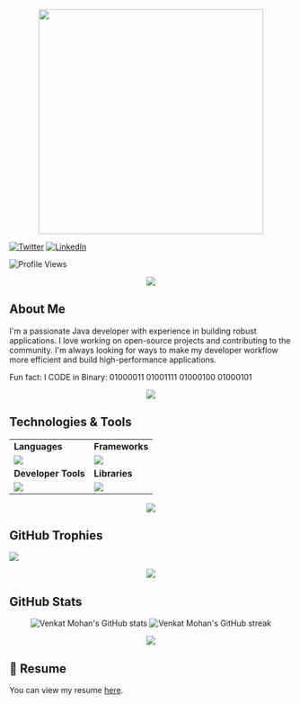 <div style="text-align: center;"> 
  <img width="400" src="https://readme-typing-svg.herokuapp.com?font=JetBrains+Mono&weight=600&size=30&duration=3000&color=2AF7B4&width=535&lines=Hi%2C+I'm+Venkat+Mohan%F0%9F%91%8B;Welcome+to+my+GitHub+profile!"/>
</div>

[![Twitter](https://skillicons.dev/icons?i=twitter)](https://x.com/_mohan_pv)
[![LinkedIn](https://skillicons.dev/icons?i=linkedin)](https://www.linkedin.com/in/mohan-pv)

![Profile Views](https://komarev.com/ghpvc/?username=venkatmohanp)

<p align="center"><img src='https://capsule-render.vercel.app/api?type=rect&color=gradient&height=2.5'/></p>

## About Me

I'm a passionate Java developer with experience in building robust applications. I love working on open-source projects and contributing to the community. I'm always looking for ways to make my developer workflow more efficient and build high-performance applications.

<p>Fun fact: I CODE in Binary: 01000011 01001111 01000100 01000101 </p>

<p align="center"><img src='https://capsule-render.vercel.app/api?type=rect&color=gradient&height=2.5'/></p>

## Technologies & Tools

<table>
<tr>
	<td><strong>Languages</strong></td>
	<td><strong>Frameworks</strong></td>
</tr>
<tr>
	<td><img src="https://skillicons.dev/icons?i=java,sql,html,css,js,cpp"></td>
	<td><img src="https://skillicons.dev/icons?i=spring,hibernate,swagger"></td>
</tr>
<tr>
	<td><strong>Developer Tools</strong></td>
	<td><strong>Libraries</strong></td>
</tr>
<tr>
	<td><img src="https://skillicons.dev/icons?i=maven,git,jenkins,docker"></td>
	<td><img src="https://skillicons.dev/icons?i=jwt,jquery,ajax&theme=dark"></td>
</tr>
</table>

<p align="center"><img src='https://capsule-render.vercel.app/api?type=rect&color=gradient&height=2.5'/></p>

## GitHub Trophies

![](https://github-profile-trophy.vercel.app/?username=venkatmohanp&theme=nord&no-frame=false&no-bg=true&margin-w=4)

<p align="center"><img src='https://capsule-render.vercel.app/api?type=rect&color=gradient&height=2.5'/></p>

## GitHub Stats

<p align="center">
<img src="https://github-readme-stats.vercel.app/api?username=venkatmohanp&theme=midnight-purple&show_icons=true" alt="Venkat Mohan's GitHub stats">
<img src="https://streak-stats.demolab.com/?user=venkatmohanp&theme=holi-theme" alt="Venkat Mohan's GitHub streak">
</p>

<p align="center"><img src='https://capsule-render.vercel.app/api?type=rect&color=gradient&height=2.5'/></p>

## 📄 Resume

You can view my resume [here](https://drive.google.com/file/d/16ujXDPoXt5vbwZcN6KIGuJ4YM2maI7K8/view?usp=sharing).

